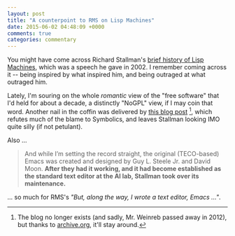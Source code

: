 ```yaml
---
layout: post
title: "A counterpoint to RMS on Lisp Machines"
date: 2015-06-02 04:48:09 +0000
comments: true
categories: commentary
---
```


You might have come across Richard Stallman's [brief history of Lisp Machines](http://www.gnu.org/gnu/rms-lisp.html), which was a speech he gave in 2002. I remember coming across it -- being inspired by what inspired him, and being outraged at what outraged him.

Lately, I'm souring on the whole _romantic_ view of the "free software" that I'd held for about a decade, a distinctly "NoGPL" view, if I may coin that word. Another nail in the coffin was delivered by [this blog post](https://web.archive.org/web/20090901115039/http://danweinreb.org/blog/rebuttal-to-stallmans-story-about-the-formation-of-symbolics-and-lmi) [^1], which refutes much of the blame to Symbolics, and leaves Stallman looking IMO quite silly (if not petulant).

Also ...

> And while I’m setting the record straight, the original (TECO-based) Emacs was created and designed by Guy L. Steele Jr. and David Moon. **After they had it working, and it had become established as the standard text editor at the AI lab, Stallman took over its maintenance.**

... so much for RMS's _"But, along the way, I wrote a text editor, Emacs ..."_.


[^1]: The blog no longer exists (and sadly, Mr. Weinreb passed away in 2012), but thanks to [archive.org](https://archive.org/), it'll stay around.
